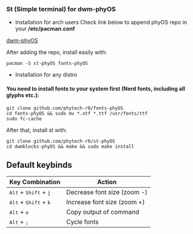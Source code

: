 
### St (Simple terminal) for dwm-phyOS

 - Installation for arch users
 Check link below to append phyOS repo in your **/etc/pacman.conf**
 
 [dwm-phyOS](github.com/phytech-r0/dwm-phyOS)

 After adding the repo, install easily with:
 
    pacman -S st-phyOS fonts-phyOS
    
 - Installation for any distro
#### You need to install fonts to your system first (Nerd fonts, including all glyphs etc.):

    git clone github.com/phytech-r0/fonts-phyOS
    cd fonts-phyOS && sudo mv *.otf *.ttf /usr/fonts/ttf
    sudo fc-cache
    
 After that, install st with:
 
    git clone github.com/phytech-r0/st-phyOS
    cd dwmblocks-phyOS && make && sudo make install

## Default keybinds

<div align="center">

Key Combination | Action
----------------- | ----------
 <kbd>Alt</kbd> + <kbd>Shift</kbd> + <kbd>j</kbd>     | Decrease font size (zoom -)
 <kbd>Alt</kbd> + <kbd>Shift</kbd> + <kbd>k</kbd>     | Increase font size (zoom +)
 <kbd>Alt</kbd> + <kbd>o</kbd>      | Copy output of command
 <kbd>Alt</kbd> + <kbd>;</kbd>      | Cycle fonts

</div>
<div>
